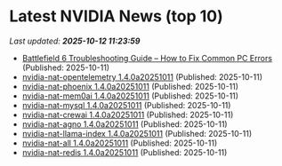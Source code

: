 # Latest NVIDIA News (top 10)
_Last updated: **2025-10-12 11:23:59**_

- [Battlefield 6 Troubleshooting Guide – How to Fix Common PC Errors](https://wccftech.com/how-to/battlefield-6-troubleshooting-guide-how-to-fix-common-pc-errors/) (Published: 2025-10-11)
- [nvidia-nat-opentelemetry 1.4.0a20251011](https://pypi.org/project/nvidia-nat-opentelemetry/1.4.0a20251011/) (Published: 2025-10-11)
- [nvidia-nat-phoenix 1.4.0a20251011](https://pypi.org/project/nvidia-nat-phoenix/1.4.0a20251011/) (Published: 2025-10-11)
- [nvidia-nat-mem0ai 1.4.0a20251011](https://pypi.org/project/nvidia-nat-mem0ai/1.4.0a20251011/) (Published: 2025-10-11)
- [nvidia-nat-mysql 1.4.0a20251011](https://pypi.org/project/nvidia-nat-mysql/1.4.0a20251011/) (Published: 2025-10-11)
- [nvidia-nat-crewai 1.4.0a20251011](https://pypi.org/project/nvidia-nat-crewai/1.4.0a20251011/) (Published: 2025-10-11)
- [nvidia-nat-agno 1.4.0a20251011](https://pypi.org/project/nvidia-nat-agno/1.4.0a20251011/) (Published: 2025-10-11)
- [nvidia-nat-llama-index 1.4.0a20251011](https://pypi.org/project/nvidia-nat-llama-index/1.4.0a20251011/) (Published: 2025-10-11)
- [nvidia-nat-all 1.4.0a20251011](https://pypi.org/project/nvidia-nat-all/1.4.0a20251011/) (Published: 2025-10-11)
- [nvidia-nat-redis 1.4.0a20251011](https://pypi.org/project/nvidia-nat-redis/1.4.0a20251011/) (Published: 2025-10-11)
